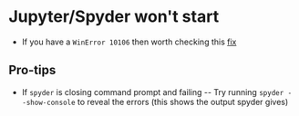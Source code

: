# Jupyter/Spyder won't start

* If you have a `WinError 10106` then worth checking this [fix](https://github.com/jupyter/notebook/issues/724)

## Pro-tips

* If `spyder` is closing command prompt and failing -- Try running `spyder --show-console` to reveal the errors (this shows the output spyder gives)

